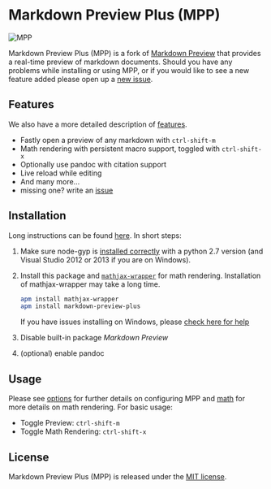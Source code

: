 # Markdown Preview Plus (MPP)

![MPP](https://raw.githubusercontent.com/Galadirith/markdown-preview-plus/master/imgs/mpp-full-res-invert.png)

Markdown Preview Plus (MPP) is a fork of
[Markdown Preview](https://github.com/atom/markdown-preview) that provides a
real-time preview of markdown documents. Should you have any problems while
installing or using MPP, or if you would like to see a new feature added please
open up a [new issue][issue].

## Features

We also have a more detailed description of [features][features].

-   Fastly open a preview of any markdown with `ctrl-shift-m`
-   Math rendering with persistent macro support, toggled with `ctrl-shift-x`
-   Optionally use pandoc with citation support
-   Live reload while editing
-   And many more...
-   missing one? write an [issue][issue]

## Installation

Long instructions can be found [here][installation]. In short steps:

1.  Make sure node-gyp is [installed correctly][node-gyp] with a python 2.7 version (and Visual Studio 2012 or 2013 if you are on Windows). 

2.  Install this package and [`mathjax-wrapper`][mathjax-wrapper]
    for math rendering. Installation of mathjax-wrapper may take a long time.

    ``` bash
    apm install mathjax-wrapper
    apm install markdown-preview-plus
    ```

    If you have issues installing on Windows, please [check here for help][win-install]

3.  Disable built-in package  *Markdown Preview*

4.  (optional) enable pandoc

## Usage

Please see [options][options] for further details on configuring MPP and
[math][math] for more details on math rendering. For basic usage:

-   Toggle Preview: `ctrl-shift-m`
-   Toggle Math Rendering: `ctrl-shift-x`

## License

Markdown Preview Plus (MPP) is released under the [MIT license][license].

[issue]: https://github.com/Galadirith/markdown-preview-plus/issues
[installation]: docs/installation.md
[win-install]: docs/win-install.md
[license]: LICENSE.md
[math]: docs/math.md
[features]: docs/features.md
[node-gyp]: https://github.com/TooTallNate/node-gyp#installation
[mathjax-wrapper]: https://atom.io/packages/mathjax-wrapper
[options]: docs/options.md
